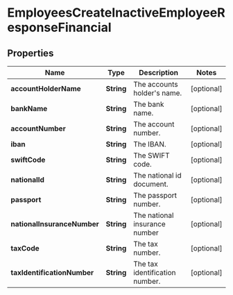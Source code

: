 

# EmployeesCreateInactiveEmployeeResponseFinancial


## Properties

| Name | Type | Description | Notes |
|------------ | ------------- | ------------- | -------------|
|**accountHolderName** | **String** | The accounts holder&#39;s name. |  [optional] |
|**bankName** | **String** | The bank name. |  [optional] |
|**accountNumber** | **String** | The account number. |  [optional] |
|**iban** | **String** | The IBAN. |  [optional] |
|**swiftCode** | **String** | The SWIFT code. |  [optional] |
|**nationalId** | **String** | The national id document. |  [optional] |
|**passport** | **String** | The passport number. |  [optional] |
|**nationalInsuranceNumber** | **String** | The national insurance number |  [optional] |
|**taxCode** | **String** | The tax number. |  [optional] |
|**taxIdentificationNumber** | **String** | The tax identification number. |  [optional] |



